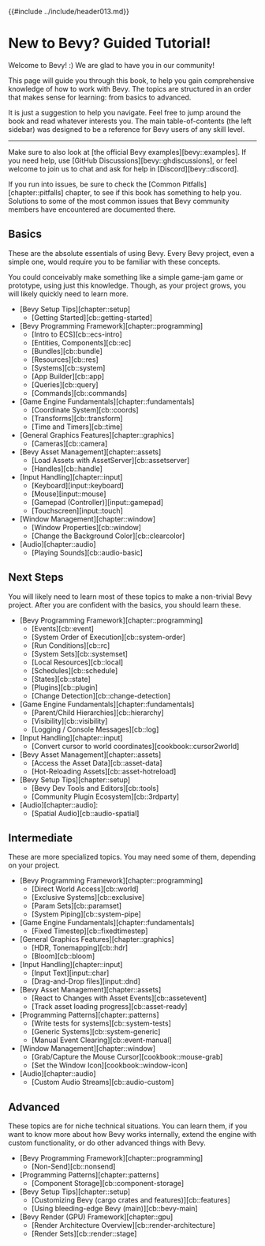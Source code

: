 {{#include ../include/header013.md}}

# New to Bevy? Guided Tutorial!

Welcome to Bevy! :) We are glad to have you in our community!

This page will guide you through this book, to help you gain comprehensive
knowledge of how to work with Bevy. The topics are structured in an order
that makes sense for learning: from basics to advanced.

It is just a suggestion to help you navigate. Feel free to jump around the book
and read whatever interests you. The main table-of-contents (the left sidebar)
was designed to be a reference for Bevy users of any skill level.

---

Make sure to also look at [the official Bevy examples][bevy::examples]. If
you need help, use [GitHub Discussions][bevy::ghdiscussions], or feel welcome
to join us to chat and ask for help in [Discord][bevy::discord].

If you run into issues, be sure to check the
[Common Pitfalls][chapter::pitfalls] chapter, to see if this book has something
to help you. Solutions to some of the most common issues that Bevy community
members have encountered are documented there.

## Basics

These are the absolute essentials of using Bevy. Every Bevy project, even a
simple one, would require you to be familiar with these concepts.

You could conceivably make something like a simple game-jam game or prototype,
using just this knowledge. Though, as your project grows, you will likely
quickly need to learn more.

 - [Bevy Setup Tips][chapter::setup]
   - [Getting Started][cb::getting-started]
 - [Bevy Programming Framework][chapter::programming]
   - [Intro to ECS][cb::ecs-intro]
   - [Entities, Components][cb::ec]
   - [Bundles][cb::bundle]
   - [Resources][cb::res]
   - [Systems][cb::system]
   - [App Builder][cb::app]
   - [Queries][cb::query]
   - [Commands][cb::commands]
 - [Game Engine Fundamentals][chapter::fundamentals]
   - [Coordinate System][cb::coords]
   - [Transforms][cb::transform]
   - [Time and Timers][cb::time]
 - [General Graphics Features][chapter::graphics]
   - [Cameras][cb::camera]
 - [Bevy Asset Management][chapter::assets]
   - [Load Assets with AssetServer][cb::assetserver]
   - [Handles][cb::handle]
 - [Input Handling][chapter::input]
   - [Keyboard][input::keyboard]
   - [Mouse][input::mouse]
   - [Gamepad (Controller)][input::gamepad]
   - [Touchscreen][input::touch]
 - [Window Management][chapter::window]
   - [Window Properties][cb::window]
   - [Change the Background Color][cb::clearcolor]
 - [Audio][chapter::audio]
   - [Playing Sounds][cb::audio-basic]

## Next Steps

You will likely need to learn most of these topics to make a non-trivial Bevy
project. After you are confident with the basics, you should learn these.

 - [Bevy Programming Framework][chapter::programming]
   - [Events][cb::event]
   - [System Order of Execution][cb::system-order]
   - [Run Conditions][cb::rc]
   - [System Sets][cb::systemset]
   - [Local Resources][cb::local]
   - [Schedules][cb::schedule]
   - [States][cb::state]
   - [Plugins][cb::plugin]
   - [Change Detection][cb::change-detection]
 - [Game Engine Fundamentals][chapter::fundamentals]
   - [Parent/Child Hierarchies][cb::hierarchy]
   - [Visibility][cb::visibility]
   - [Logging / Console Messages][cb::log]
 - [Input Handling][chapter::input]
   - [Convert cursor to world coordinates][cookbook::cursor2world]
 - [Bevy Asset Management][chapter::assets]
   - [Access the Asset Data][cb::asset-data]
   - [Hot-Reloading Assets][cb::asset-hotreload]
 - [Bevy Setup Tips][chapter::setup]
   - [Bevy Dev Tools and Editors][cb::tools]
   - [Community Plugin Ecosystem][cb::3rdparty]
 - [Audio][chapter::audio]:
   - [Spatial Audio][cb::audio-spatial]

## Intermediate

These are more specialized topics. You may need some of them, depending on your
project.

 - [Bevy Programming Framework][chapter::programming]
   - [Direct World Access][cb::world]
   - [Exclusive Systems][cb::exclusive]
   - [Param Sets][cb::paramset]
   - [System Piping][cb::system-pipe]
 - [Game Engine Fundamentals][chapter::fundamentals]
   - [Fixed Timestep][cb::fixedtimestep]
 - [General Graphics Features][chapter::graphics]
   - [HDR, Tonemapping][cb::hdr]
   - [Bloom][cb::bloom]
 - [Input Handling][chapter::input]
   - [Input Text][input::char]
   - [Drag-and-Drop files][input::dnd]
 - [Bevy Asset Management][chapter::assets]
   - [React to Changes with Asset Events][cb::assetevent]
   - [Track asset loading progress][cb::asset-ready]
 - [Programming Patterns][chapter::patterns]
   - [Write tests for systems][cb::system-tests]
   - [Generic Systems][cb::system-generic]
   - [Manual Event Clearing][cb::event-manual]
 - [Window Management][chapter::window]
   - [Grab/Capture the Mouse Cursor][cookbook::mouse-grab]
   - [Set the Window Icon][cookbook::window-icon]
 - [Audio][chapter::audio]
   - [Custom Audio Streams][cb::audio-custom]

## Advanced

These topics are for niche technical situations. You can learn them, if you want
to know more about how Bevy works internally, extend the engine with custom
functionality, or do other advanced things with Bevy.

 - [Bevy Programming Framework][chapter::programming]
   - [Non-Send][cb::nonsend]
 - [Programming Patterns][chapter::patterns]
   - [Component Storage][cb::component-storage]
 - [Bevy Setup Tips][chapter::setup]
   - [Customizing Bevy (cargo crates and features)][cb::features]
   - [Using bleeding-edge Bevy (main)][cb::bevy-main]
 - [Bevy Render (GPU) Framework][chapter::gpu]
   - [Render Architecture Overview][cb::render-architecture]
   - [Render Sets][cb::render::stage]
